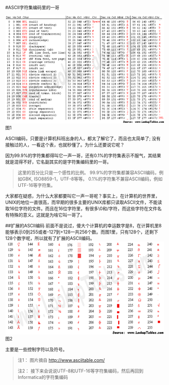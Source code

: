 #ASCII字符集编码里的一哥

![ASCII](asciifull.gif) 图1

ASCII编码，只要是计算机科班出身的人，都太了解它了，而且也太简单了; 没有接触过的人，一看这个表，也就秒懂了。为什么还要说它呢？

因为99.9%的字符集都得叫它一声一哥，还有0.1%的字符集表示不服气，其结果就是混得不好，它名副其实的是字符集编码里的一哥。

> 这里的百分比只是一个感性的比例。
> 99.9%的字符集都兼容ASCII编码，例如GBK, ISO8859-1，UTF-8等等。
> 0.1%的字符集不兼容ASCII编码，例如UTF-16等字符集。

大家都在疑惑，为什么大家都要叫它一声一哥呢？事实上，在计算机的世界里，UNIX的地位一直很高，而早期的很多主要的UNIX库都只读取ASCII文件，不能读取16位字符的文件。而且在16位字符里，有很多\0和/字符，而这些字符在文件名有特殊的意义。这就是为啥它叫一哥了。

##扩展的ASCII编码
前面不是说过，傻大个计算机的幸运数字是8，在计算机里8能够表示0到255或者-127到+128一共256个数。而图1里，只有128个，还剩下128个数字呢，所以就有了扩展的ASCII编码。
![Extended ASCII](ascii_extend.gif) 图2

主要是一些控制字符以及符号。


> 注1： 图片摘自 http://www.asciitable.com/
> 
> 注2： 接下来会说说UTF-8和UTF-16等字符集编码，然后再回到Informatica的字符集编码

